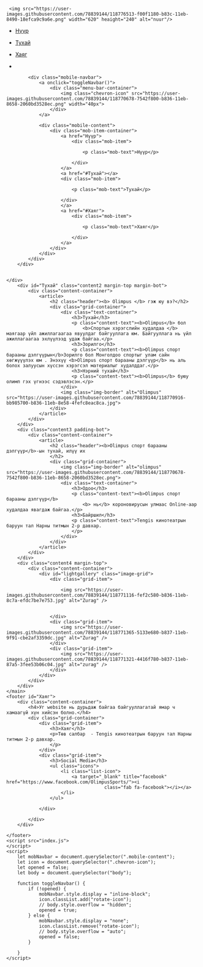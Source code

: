 <html lang="en">

<head>
    <meta charset="UTF-8">
    <meta http-equiv="X-UA-Compatible" content="IE=edge">
    <link rel="stylesheet" href="./style.css" type="text/css" />
    <script src="https://kit.fontawesome.com/2f23444d58.js" crossorigin="anonymous"></script>

     <img src="https://user-images.githubusercontent.com/78839144/118776513-f00f1180-b83c-11eb-8490-18efca9c9a6e.png" width="620" heaight="240" alt="nuur"/>
    
</head>

<body>
    <div id="navbar" class="navbar-container">
        <div class="navbar-content-container">
            <div class="navbar-big-screen">
                <ul class="list-item-container">
                    <li class="list-item">
                        <a href="Нүүр">
                            <p>Нүүр</p>
                        </a>
                    </li>
                    <li class="list-item">
                        <a href="#Тухай">
                            <p>Тухай</p>
                        </a>
                    </li>
                    <li class="list-item">
                        <a href="#Хаяг">
                            <p>Хаяг</p>
                        </a>
                    </li>
                </ul>
                <ul class="list-icon-container">
                    <li class="list-icon">
                        <a target="_blank" title="facebook" href="https://www.facebook.com/OlimpusSports/"><i
                                    class="fab fa-facebook"></i></a>
                    </li>
                </ul>
            </div>

            <div class="mobile-navbar">
                <a onclick="toggleNavbar()">
                    <div class="menu-bar-container">
                        <img class="chevron-icon" src="https://user-images.githubusercontent.com/78839144/118770678-7542f800-b836-11eb-8658-2060bd3528ec.png" width="40px">
                    </div>
                </a>

                <div class="mobile-content">
                    <div class="mob-item-container">
                        <a href="Нүүр">
                            <div class="mob-item">

                                <p class="mob-text">Нүүр</p>

                            </div>
                        </a>
                        <a href="#Тухай"></a>
                        <div class="mob-item">

                            <p class="mob-text">Тухай</p>

                        </div>
                        </a>
                        <a href="#Хаяг">
                            <div class="mob-item">

                                <p class="mob-text">Хаяг</p>

                            </div>
                        </a>
                    </div>
                </div>
            </div>
        </div>


    </div>
        <div id="Тухай" class="content2 margin-top margin-bot">
            <div class="content-container">
                <article>
                    <h2 class="header"><b> Olimpus </b> гэж юу вэ?</h2>
                    <div class="grid-container">
                        <div class="text-container">
                            <h3>Тухай</h3>
                            <p class="content-text"><b>Olimpus</b> бол
                                <b>Спортын хэрэгслийн худалдаа </b> маягаар үйл ажиллагаагаа явуулдаг байгууллага юм. Байгууллага нь үйл ажиллагаагаа эхлүүлээд удаж байгаа.</p>
                            <h3>Зорилго</h3>
                            <p class="content-text"><b>Olimpus спорт барааны дэлгүүрын</b>Зорилго бол Монголдоо спортыг улам сайн хөгжүүүлэх юм . Энэхүү <b>Olimpus спорт барааны дэлгүүр</b> нь аль болох залуусын хүссэн хэрэгсэл материалыг худалддаг.</p>
                            <h3>Нэрний тухай</h3>
                            <p class="content-text"><b>Olimpus</b> буюу олимп гэх үгнээс сэдэвлэсэн.</p>
                        </div>
                        <img class="img-border" alt="Olimpus" src="https://user-images.githubusercontent.com/78839144/118770916-bb985700-b836-11eb-8e58-4fefc8eac8ca.jpg">
                    </div>
                </article>
            </div>
        </div>
        <div class="content3 padding-bot">
            <div class="content-container">
                <article>
                    <h2 class="header"><b>Olimpus спорт барааны дэлгүүр</b>-ын тухай, илүү их
                    </h2>
                    <div class="grid-container">
                        <img class="img-border" alt="olimpus" src="https://user-images.githubusercontent.com/78839144/118770678-7542f800-b836-11eb-8658-2060bd3528ec.png">
                        <div class="text-container">
                            <h3>Одоо</h3>
                            <p class="content-text"><b>Olimpus спорт барааны дэлгүүр</b>
                                <b> нь</b> короновирусын улмаас Online-аар худалдаа явагдаж байгаа.</p>
                            <h3>Байршил</h3>
                            <p class="content-text">Tengis кинотеатрын баруун тал Нарны титмын 2-р давхар.  
                            </p>
                        </div>
                    </div>
                </article>
            </div>
        </div>
        <div class="content4 margin-top">
            <div class="content-container">
                <div id="lightgallery" class="image-grid">
                    <div class="grid-item">

                        <img src="https://user-images.githubusercontent.com/78839144/118771116-fef2c580-b836-11eb-8c7a-efdc7be7e753.jpg" alt="Zurag" />


                    </div>
                    <div class="grid-item">
                        <img src="https://user-images.githubusercontent.com/78839144/118771365-5133e680-b837-11eb-9f91-cbe2af3359dc.jpg" alt="Zurag" />
                    </div>
                    <div class="grid-item">
                        <img src="https://user-images.githubusercontent.com/78839144/118771321-4416f780-b837-11eb-87a5-3fee53b06c04.jpg" alt="zurag" />
                    </div>
                </div>
            </div>
        </div>
    </main>
    <footer id="Хаяг">
        <div class="content-container">
            <h4>Уг website нь дурьдаж байгаа байгууллагатай ямар ч хамаагүй хүн хийсэн болно.</h4>
            <div class="grid-container">
                <div class="grid-item">
                    <h3>Хаяг</h3>
                    <p>Төв салбар  - Tengis кинотеатрын баруун тал Нарны титмын 2-р давхар.
                    </p>
                </div>
                <div class="grid-item">
                    <h3>Social Media</h3>
                    <ul class="icons">
                        <li class="list-icon">
                            <a target="_blank" title="facebook" href="https://www.facebook.com/OlimpusSports/"><i
                                        class="fab fa-facebook"></i></a>
                        </li>                                       
                    </ul>

                </div>

            </div>
        </div>

    </footer>
    <script src="index.js">
    </script>
    <script>
        let mobNavbar = document.querySelector(".mobile-content");
        let icon = document.querySelector(".chevron-icon");
        let opened = false;
        let body = document.querySelector("body");

        function toggleNavbar() {
            if (!opened) {
                mobNavbar.style.display = "inline-block";
                icon.classList.add("rotate-icon");
                // body.style.overflow = "hidden";
                opened = true;
            } else {
                mobNavbar.style.display = "none";
                icon.classList.remove("rotate-icon");
                // body.style.overflow = "auto";
                opened = false;
            }

        }
    </script>
</body>

</html>
